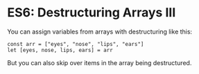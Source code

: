 # ES6: Destructuring Arrays III

You can assign variables from arrays with destructuring like this:
```
const arr = ["eyes", "nose", "lips", "ears"]
let [eyes, nose, lips, ears] = arr
```
But you can also skip over items in the array being destructured.
